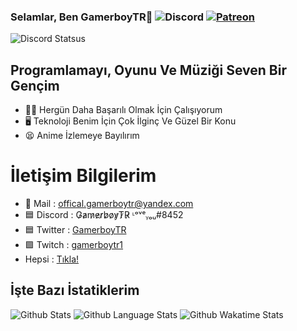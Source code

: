
### Selamlar, Ben GamerboyTR👋 ![Discord](https://img.shields.io/static/v1?style=flat&logo=discord&logoColor=white&color=%237289DA&label=&message=G̷a̷m̷e̷r̷b̷o̷y̷T̷R̷%20ᶫᵒᵛᵉᵧₒᵤ#8452) [![Patreon](https://img.shields.io/badge/donate-Patreon-red?logo=Patreon&style=flat-square)](https://patreon.com/gamerboytr)

![Discord Statsus](https://lanyard-profile-readme.vercel.app/api/530043492014096384?bg=23283d&borderRadius=8px&hideDiscrim=true)  

## Programlamayı, Oyunu Ve Müziği Seven Bir Gençim

- 💪🏻 Hergün Daha Başarılı Olmak İçin Çalışıyorum
- 🖥 Teknoloji Benim İçin Çok İlginç Ve Güzel Bir Konu
- 😫 Anime İzlemeye Bayılırım

##

# İletişim Bilgilerim

- 📧 Mail : offical.gamerboytr@yandex.com
- 🟦 Discord : G̷a̷m̷e̷r̷b̷o̷y̷T̷R̷ ᶫᵒᵛᵉᵧₒᵤ#8452
- 🟦 Twitter : [GamerboyTR](https://twitter.com/@Gamerboy_TR)
- 🟪 Twitch : [gamerboytr1](https://www.twitch.tv/gamerboytr1)
- Hepsi : [Tıkla!](https://linktr.ee/GamerboyTR)


## İşte Bazı İstatiklerim

![Github Stats](https://github-readme-stats.vercel.app/api?username=gamerboytr&theme=dracula&show_icons=true&locale=tr)
![Github Language Stats](https://github-readme-stats.vercel.app/api/top-langs/?username=gamerboytr&layout=compact&theme=dracula&langs_count=10&locale=tr)
![Github Wakatime Stats](https://github-readme-stats.vercel.app/api/wakatime?username=GamerboyTR&theme=dracula)
